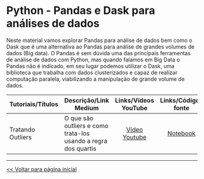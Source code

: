 # Python - Pandas e Dask para análises de dados
Neste material vamos explorar Pandas para análise de dados bem como o Dask que é uma alternativa ao Pandas para análise de grandes volumes de dados (Big data). O Pandas é sem dúvida uma das principais ferramentas de análise de dados com Python, mas quando falamos em Big Data o Pandas não é indicado, em seu lugar podemos utilizar o Dask, uma biblioteca que trabalha com dados clusterizados e capaz de realizar computação paralela, viabilizando a manipulação de grande volume de dados.

| Tutoriais/Títulos    | Descrição/Link Medium  | Links/Vídeos YouTube | Links/Códigos fonte |
| --- | --- | :---: | :---: |
| Tratando Outliers | O que são outliers e como trata-los usando a regra dos quartis | [Vídeo Youtube]() | [Notebook]() |

<hr>

[<< Voltar para página inicial](https://github.com/dev-daniel-amorim)
